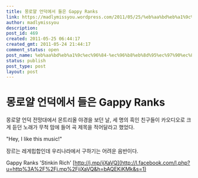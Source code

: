 ```yaml
---
title: 몽로얄 언덕에서 들은 Gappy Ranks
link: https://madlymissyou.wordpress.com/2011/05/25/%eb%aa%bd%eb%a1%9c%ec%96%84-%ec%96%b8%eb%8d%95%ec%97%90%ec%84%9c-%eb%93%a4%ec%9d%80-gappy-ranks/
author: madlymissyou
description: 
post_id: 469
created: 2011-05-25 06:44:17
created_gmt: 2011-05-24 21:44:17
comment_status: open
post_name: %eb%aa%bd%eb%a1%9c%ec%96%84-%ec%96%b8%eb%8d%95%ec%97%90%ec%84%9c-%eb%93%a4%ec%9d%80-gappy-ranks
status: publish
post_type: post
layout: post
---
```


# 몽로얄 언덕에서 들은 Gappy Ranks

몽로얄 언덕 전망대에서 몬트리올 야경을 보던 날, 세 명의 흑인 친구들이 카오디오로 크게 듣던 노래가 무척 맘에 들어 곡 제목을 적어달라고 했었다.

"Hey, I like this music!"

장르는 레게힙합인데 우리나라에서 구하기는 어려운 음반이다.

Gappy Ranks 'Stinkin Rich' [http://j.mp/ijXaVQ](http://l.facebook.com/l.php?u=http%3A%2F%2Fj.mp%2FijXaVQ&h=bAQEKiKMk&s=1)